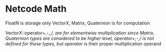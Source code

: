 # Netcode Math

FloatN is storage only
VectorX, Matrix, Quaternion is for computation

VectorX::operator+,-,*,/, are for elementwise multiplication
since Matrix, Quaternion types are considered to be higher level, operator+,-,/ is not defined for these types, but operator* is their proper multiplication operand

